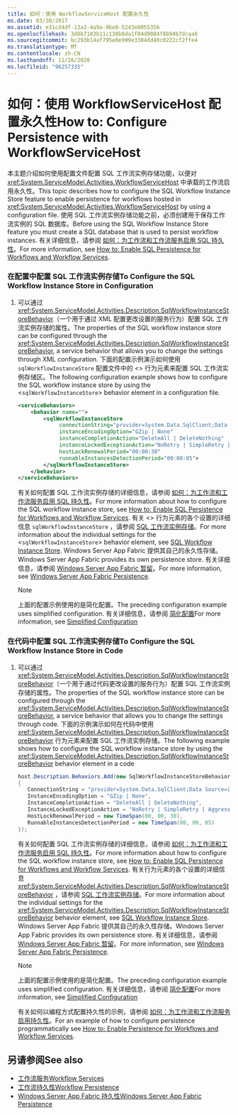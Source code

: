 ```yaml
---
title: 如何：使用 WorkflowServiceHost 配置永久性
ms.date: 03/30/2017
ms.assetid: e31cd4df-13a3-4a9a-9be8-5243e0055356
ms.openlocfilehash: 3d8b7183b11c138b8da1f04d9084f8b94b7dcaa6
ms.sourcegitcommit: bc293b14af795e0e999e3304dd40c0222cf2ffe4
ms.translationtype: MT
ms.contentlocale: zh-CN
ms.lasthandoff: 11/26/2020
ms.locfileid: "96257335"
---
```

# <a name="how-to-configure-persistence-with-workflowservicehost"></a><span data-ttu-id="07011-102">如何：使用 WorkflowServiceHost 配置永久性</span><span class="sxs-lookup"><span data-stu-id="07011-102">How to: Configure Persistence with WorkflowServiceHost</span></span>

<span data-ttu-id="07011-103">本主题介绍如何使用配置文件配置 SQL 工作流实例存储功能，以便对 <xref:System.ServiceModel.Activities.WorkflowServiceHost> 中承载的工作流启用永久性。</span><span class="sxs-lookup"><span data-stu-id="07011-103">This topic describes how to configure the SQL Workflow Instance Store feature to enable persistence for workflows hosted in <xref:System.ServiceModel.Activities.WorkflowServiceHost> by using a configuration file.</span></span> <span data-ttu-id="07011-104">使用 SQL 工作流实例存储功能之前，必须创建用于保存工作流实例的 SQL 数据库。</span><span class="sxs-lookup"><span data-stu-id="07011-104">Before using the SQL Workflow Instance Store feature you must create a SQL database that is used to persist workflow instances.</span></span> <span data-ttu-id="07011-105">有关详细信息，请参阅 [如何：为工作流和工作流服务启用 SQL 持久性](../../windows-workflow-foundation/how-to-enable-sql-persistence-for-workflows-and-workflow-services.md)。</span><span class="sxs-lookup"><span data-stu-id="07011-105">For more information, see [How to: Enable SQL Persistence for Workflows and Workflow Services](../../windows-workflow-foundation/how-to-enable-sql-persistence-for-workflows-and-workflow-services.md).</span></span>  
  
### <a name="to-configure-the-sql-workflow-instance-store-in-configuration"></a><span data-ttu-id="07011-106">在配置中配置 SQL 工作流实例存储</span><span class="sxs-lookup"><span data-stu-id="07011-106">To Configure the SQL Workflow Instance Store in Configuration</span></span>  
  
1. <span data-ttu-id="07011-107">可以通过 <xref:System.ServiceModel.Activities.Description.SqlWorkflowInstanceStoreBehavior>（一个用于通过 XML 配置更改设置的服务行为）配置 SQL 工作流实例存储的属性。</span><span class="sxs-lookup"><span data-stu-id="07011-107">The properties of the SQL workflow instance store can be configured through the <xref:System.ServiceModel.Activities.Description.SqlWorkflowInstanceStoreBehavior>, a service behavior that allows you to change the settings through XML configuration.</span></span> <span data-ttu-id="07011-108">下面的配置示例演示如何使用 `sqlWorkflowInstanceStore` 配置文件中的 <> 行为元素来配置 SQL 工作流实例存储区。</span><span class="sxs-lookup"><span data-stu-id="07011-108">The following configuration example shows how to configure the SQL workflow instance store by using the <`sqlWorkflowInstanceStore`> behavior element in a configuration file.</span></span>  
  
    ```xml  
    <serviceBehaviors>  
        <behavior name="">  
            <sqlWorkflowInstanceStore
                 connectionString="provider=System.Data.SqlClient;Data Source=(local);Initial Catalog=DefaultPersistenceProviderDb;Integrated Security=True;Async=true"  
                 instanceEncodingOption="GZip | None"  
                 instanceCompletionAction="DeleteAll | DeleteNothing"  
                 instanceLockedExceptionAction="NoRetry | SimpleRetry | AggressiveRetry"  
                 hostLockRenewalPeriod="00:00:30"
                 runnableInstancesDetectionPeriod="00:00:05">  
            </sqlWorkflowInstanceStore>  
        </behavior>  
    </serviceBehaviors>  
    ```  
  
     <span data-ttu-id="07011-109">有关如何配置 SQL 工作流实例存储的详细信息，请参阅 [如何：为工作流和工作流服务启用 SQL 持久性](../../windows-workflow-foundation/how-to-enable-sql-persistence-for-workflows-and-workflow-services.md)。</span><span class="sxs-lookup"><span data-stu-id="07011-109">For more information about how to configure the SQL workflow instance store, see [How to: Enable SQL Persistence for Workflows and Workflow Services](../../windows-workflow-foundation/how-to-enable-sql-persistence-for-workflows-and-workflow-services.md).</span></span> <span data-ttu-id="07011-110">有关 <> 行为元素的各个设置的详细信息 `sqlWorkflowInstanceStore` ，请参阅 [SQL 工作流实例存储](../../windows-workflow-foundation/sql-workflow-instance-store.md)。</span><span class="sxs-lookup"><span data-stu-id="07011-110">For more information about the individual settings for the <`sqlWorkflowInstanceStore`> behavior element, see [SQL Workflow Instance Store](../../windows-workflow-foundation/sql-workflow-instance-store.md).</span></span> <span data-ttu-id="07011-111">Windows Server App Fabric 提供其自己的永久性存储。</span><span class="sxs-lookup"><span data-stu-id="07011-111">Windows Server App Fabric provides its own persistence store.</span></span> <span data-ttu-id="07011-112">有关详细信息，请参阅 [Windows Server App Fabric 暂留](/previous-versions/appfabric/ee677272(v=azure.10))。</span><span class="sxs-lookup"><span data-stu-id="07011-112">For more information, see [Windows Server App Fabric Persistence](/previous-versions/appfabric/ee677272(v=azure.10)).</span></span>  
  
    > [!NOTE]
    > <span data-ttu-id="07011-113">上面的配置示例使用的是简化配置。</span><span class="sxs-lookup"><span data-stu-id="07011-113">The preceding configuration example uses simplified configuration.</span></span> <span data-ttu-id="07011-114">有关详细信息，请参阅 [简化配置](../simplified-configuration.md)</span><span class="sxs-lookup"><span data-stu-id="07011-114">For more information, see [Simplified Configuration](../simplified-configuration.md)</span></span>  
  
### <a name="to-configure-the-sql-workflow-instance-store-in-code"></a><span data-ttu-id="07011-115">在代码中配置 SQL 工作流实例存储</span><span class="sxs-lookup"><span data-stu-id="07011-115">To Configure the SQL Workflow Instance Store in Code</span></span>  
  
1. <span data-ttu-id="07011-116">可以通过 <xref:System.ServiceModel.Activities.Description.SqlWorkflowInstanceStoreBehavior>（一个用于通过代码更改设置的服务行为）配置 SQL 工作流实例存储的属性。</span><span class="sxs-lookup"><span data-stu-id="07011-116">The properties of the SQL workflow instance store can be configured through the <xref:System.ServiceModel.Activities.Description.SqlWorkflowInstanceStoreBehavior>, a service behavior that allows you to change the settings through code.</span></span> <span data-ttu-id="07011-117">下面的示例演示如何在代码中使用 <xref:System.ServiceModel.Activities.Description.SqlWorkflowInstanceStoreBehavior> 行为元素来配置 SQL 工作流实例存储。</span><span class="sxs-lookup"><span data-stu-id="07011-117">The following example shows how to configure the SQL workflow instance store by using the <xref:System.ServiceModel.Activities.Description.SqlWorkflowInstanceStoreBehavior> behavior element in a code</span></span>  
  
    ```csharp  
    host.Description.Behaviors.Add(new SqlWorkflowInstanceStoreBehavior  
    {  
       ConnectionString = "provider=System.Data.SqlClient;Data Source=(local);Initial Catalog=DefaultPersistenceProviderDb;Integrated Security=True;Async=true",  
       InstanceEncodingOption = "GZip | None",  
       InstanceCompletionAction = "DeleteAll | DeleteNothing",  
       InstanceLockedExceptionAction = "NoRetry | SimpleRetry | AggressiveRetry",  
       HostLockRenewalPeriod = new TimeSpan(00, 00, 30),  
       RunnableInstancesDetectionPeriod = new TimeSpan(00, 00, 05)  
    });  
    ```  
  
     <span data-ttu-id="07011-118">有关如何配置 SQL 工作流实例存储的详细信息，请参阅 [如何：为工作流和工作流服务启用 SQL 持久性](../../windows-workflow-foundation/how-to-enable-sql-persistence-for-workflows-and-workflow-services.md)。</span><span class="sxs-lookup"><span data-stu-id="07011-118">For more information about how to configure the SQL workflow instance store, see [How to: Enable SQL Persistence for Workflows and Workflow Services](../../windows-workflow-foundation/how-to-enable-sql-persistence-for-workflows-and-workflow-services.md).</span></span> <span data-ttu-id="07011-119">有关行为元素的各个设置的详细信息 <xref:System.ServiceModel.Activities.Description.SqlWorkflowInstanceStoreBehavior> ，请参阅 [SQL 工作流实例存储](../../windows-workflow-foundation/sql-workflow-instance-store.md)。</span><span class="sxs-lookup"><span data-stu-id="07011-119">For more information about the individual settings for the <xref:System.ServiceModel.Activities.Description.SqlWorkflowInstanceStoreBehavior> behavior element, see [SQL Workflow Instance Store](../../windows-workflow-foundation/sql-workflow-instance-store.md).</span></span> <span data-ttu-id="07011-120">Windows Server App Fabric 提供其自己的永久性存储。</span><span class="sxs-lookup"><span data-stu-id="07011-120">Windows Server App Fabric provides its own persistence store.</span></span> <span data-ttu-id="07011-121">有关详细信息，请参阅 [Windows Server App Fabric 暂留](/previous-versions/appfabric/ee677272(v=azure.10))。</span><span class="sxs-lookup"><span data-stu-id="07011-121">For more information, see [Windows Server App Fabric Persistence](/previous-versions/appfabric/ee677272(v=azure.10)).</span></span>  
  
    > [!NOTE]
    > <span data-ttu-id="07011-122">上面的配置示例使用的是简化配置。</span><span class="sxs-lookup"><span data-stu-id="07011-122">The preceding configuration example uses simplified configuration.</span></span> <span data-ttu-id="07011-123">有关详细信息，请参阅 [简化配置](../simplified-configuration.md)</span><span class="sxs-lookup"><span data-stu-id="07011-123">For more information, see [Simplified Configuration](../simplified-configuration.md)</span></span>  
  
     <span data-ttu-id="07011-124">有关如何以编程方式配置持久性的示例，请参阅 [如何：为工作流和工作流服务启用持久性](../../windows-workflow-foundation/how-to-enable-persistence-for-workflows-and-workflow-services.md)。</span><span class="sxs-lookup"><span data-stu-id="07011-124">For an example of how to configure persistence programmatically see [How to: Enable Persistence for Workflows and Workflow Services](../../windows-workflow-foundation/how-to-enable-persistence-for-workflows-and-workflow-services.md).</span></span>  
  
## <a name="see-also"></a><span data-ttu-id="07011-125">另请参阅</span><span class="sxs-lookup"><span data-stu-id="07011-125">See also</span></span>

- [<span data-ttu-id="07011-126">工作流服务</span><span class="sxs-lookup"><span data-stu-id="07011-126">Workflow Services</span></span>](workflow-services.md)
- [<span data-ttu-id="07011-127">工作流持久性</span><span class="sxs-lookup"><span data-stu-id="07011-127">Workflow Persistence</span></span>](../../windows-workflow-foundation/workflow-persistence.md)
- <span data-ttu-id="07011-128">[Windows Server App Fabric 持久性](/previous-versions/appfabric/ee677272(v=azure.10))</span><span class="sxs-lookup"><span data-stu-id="07011-128">[Windows Server App Fabric Persistence](/previous-versions/appfabric/ee677272(v=azure.10))</span></span>
